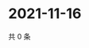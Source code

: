 # 2021-11-16

共 0 条

<!-- BEGIN WEIBO -->
<!-- 最后更新时间 Tue Nov 16 2021 11:12:04 GMT+0800 (China Standard Time) -->

<!-- END WEIBO -->
